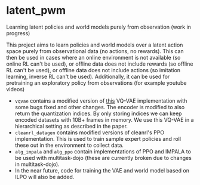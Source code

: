 # latent_pwm

Learning latent policies and world models purely from observation (work in progress)

This project aims to learn policies and world models over a latent action space purely from observational data (no actions, no rewards). This can then be used in cases where an online environment is not available (so online RL can't be used), or offline data does not include rewards (so offline RL can't be used), or offline data does not include actions (so imitation learning, inverse RL can't be used). Additionally, it can be used for pretraining an exploratory policy from observations (for example youtube videos)

- `vqvae` contains a modified version of [this](https://github.com/MishaLaskin/vqvae) VQ-VAE implementation with some bugs fixed and other changes. The encoder is modified to also return the quantization indices. By only storing indices we can keep encoded datasets with 10B+ frames in memory. We use this VQ-VAE in a hierarchical setting as described in the paper.
- `cleanrl_datagen` contains modified versions of cleanrl's PPO implementation. This is used to train sample expert policies and roll these out in the environment to collect data.
- `alg_impala` and `alg_ppo` contain implementations of PPO and IMPALA to be used with multitask-dojo (these are currently broken due to changes in multitask-dojo).
- In the near future, code for training the VAE and world model based on ILPO will also be added.
